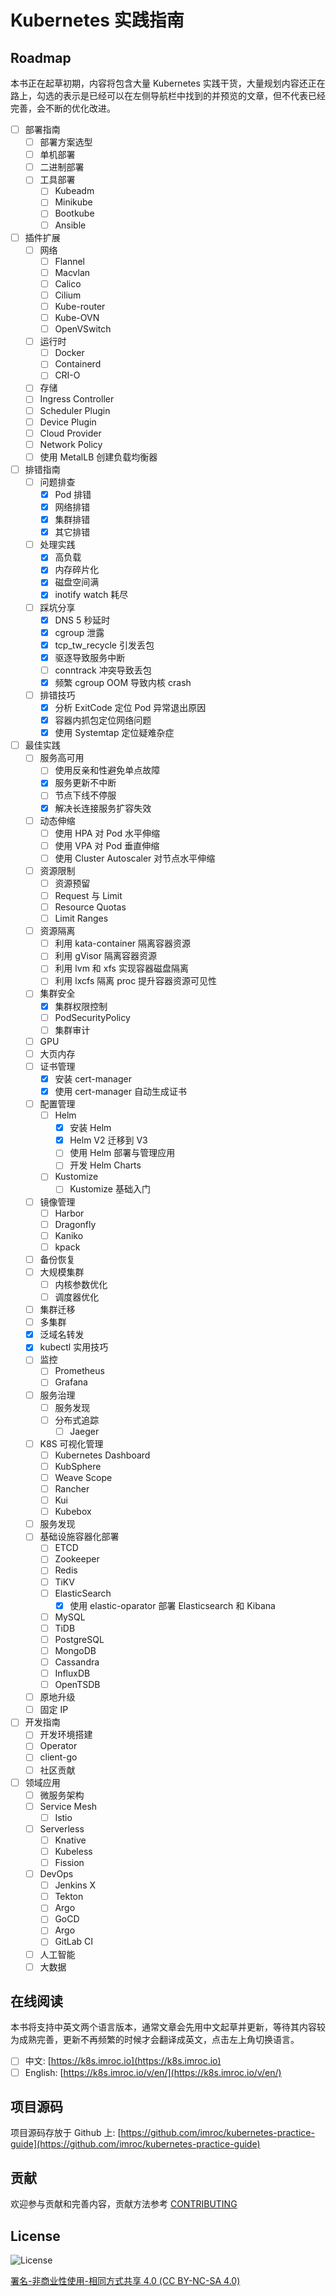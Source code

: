 # Kubernetes 实践指南

## Roadmap

本书正在起草初期，内容将包含大量 Kubernetes 实践干货，大量规划内容还正在路上，勾选的表示是已经可以在左侧导航栏中找到的并预览的文章，但不代表已经完善，会不断的优化改进。

* [ ] 部署指南
  * [ ] 部署方案选型
  * [ ] 单机部署
  * [ ] 二进制部署
  * [ ] 工具部署
    * [ ] Kubeadm
    * [ ] Minikube
    * [ ] Bootkube
    * [ ] Ansible
* [ ] 插件扩展
  * [ ] 网络
    * [ ] Flannel
    * [ ] Macvlan
    * [ ] Calico
    * [ ] Cilium
    * [ ] Kube-router
    * [ ] Kube-OVN
    * [ ] OpenVSwitch
  * [ ] 运行时
    * [ ] Docker
    * [ ] Containerd
    * [ ] CRI-O
  * [ ] 存储
  * [ ] Ingress Controller
  * [ ] Scheduler Plugin
  * [ ] Device Plugin
  * [ ] Cloud Provider
  * [ ] Network Policy
  * [ ] 使用 MetalLB 创建负载均衡器
* [ ] 排错指南
  * [ ] 问题排查
    * [x] Pod 排错
    * [x] 网络排错
    * [x] 集群排错
    * [x] 其它排错
  * [ ] 处理实践
    * [x] 高负载
    * [x] 内存碎片化
    * [x] 磁盘空间满
    * [x] inotify watch 耗尽
  * [ ] 踩坑分享
    * [x] DNS 5 秒延时
    * [x] cgroup 泄露
    * [x] tcp\_tw\_recycle 引发丢包
    * [x] 驱逐导致服务中断
    * [ ] conntrack 冲突导致丢包
    * [x] 频繁 cgroup OOM 导致内核 crash
  * [ ] 排错技巧
    * [x] 分析 ExitCode 定位 Pod 异常退出原因
    * [x] 容器内抓包定位网络问题
    * [x] 使用 Systemtap 定位疑难杂症
* [ ] 最佳实践
  * [ ] 服务高可用
    * [ ] 使用反亲和性避免单点故障
    * [x] 服务更新不中断
    * [ ] 节点下线不停服
    * [x] 解决长连接服务扩容失效
  * [ ] 动态伸缩
    * [ ] 使用 HPA 对 Pod 水平伸缩
    * [ ] 使用 VPA 对 Pod 垂直伸缩
    * [ ] 使用 Cluster Autoscaler 对节点水平伸缩
  * [ ] 资源限制
    * [ ] 资源预留
    * [ ] Request 与 Limit
    * [ ] Resource Quotas
    * [ ] Limit Ranges
  * [ ] 资源隔离
    * [ ] 利用 kata-container 隔离容器资源
    * [ ] 利用 gVisor 隔离容器资源
    * [ ] 利用 lvm 和 xfs 实现容器磁盘隔离
    * [ ] 利用 lxcfs 隔离 proc 提升容器资源可见性
  * [ ] 集群安全
    * [x] 集群权限控制
    * [ ] PodSecurityPolicy
    * [ ] 集群审计
  * [ ] GPU
  * [ ] 大页内存
  * [ ] 证书管理
    * [x] 安装 cert-manager
    * [x] 使用 cert-manager 自动生成证书
  * [ ] 配置管理
    * [ ] Helm
      * [x] 安装 Helm
      * [x] Helm V2 迁移到 V3
      * [ ] 使用 Helm 部署与管理应用
      * [ ] 开发 Helm Charts
    * [ ] Kustomize
      * [ ] Kustomize 基础入门
  * [ ] 镜像管理
    * [ ] Harbor
    * [ ] Dragonfly
    * [ ] Kaniko
    * [ ] kpack
  * [ ] 备份恢复
  * [ ] 大规模集群
    * [ ] 内核参数优化
    * [ ] 调度器优化
  * [ ] 集群迁移
  * [ ] 多集群
  * [x] 泛域名转发
  * [x] kubectl 实用技巧
  * [ ] 监控
    * [ ] Prometheus
    * [ ] Grafana
  * [ ] 服务治理
    * [ ] 服务发现
    * [ ] 分布式追踪
      * [ ] Jaeger
  * [ ] K8S 可视化管理
    * [ ] Kubernetes Dashboard
    * [ ] KubSphere
    * [ ] Weave Scope
    * [ ] Rancher
    * [ ] Kui
    * [ ] Kubebox
  * [ ] 服务发现
  * [ ] 基础设施容器化部署
    * [ ] ETCD
    * [ ] Zookeeper
    * [ ] Redis
    * [ ] TiKV
    * [ ] ElasticSearch
      * [x] 使用 elastic-oparator 部署 Elasticsearch 和 Kibana
    * [ ] MySQL
    * [ ] TiDB
    * [ ] PostgreSQL
    * [ ] MongoDB
    * [ ] Cassandra
    * [ ] InfluxDB
    * [ ] OpenTSDB
  * [ ] 原地升级
  * [ ] 固定 IP
* [ ] 开发指南
  * [ ] 开发环境搭建
  * [ ] Operator
  * [ ] client-go
  * [ ] 社区贡献
* [ ] 领域应用
  * [ ] 微服务架构
  * [ ] Service Mesh
    * [ ] Istio
  * [ ] Serverless
    * [ ] Knative
    * [ ] Kubeless
    * [ ] Fission
  * [ ] DevOps
    * [ ] Jenkins X
    * [ ] Tekton
    * [ ] Argo
    * [ ] GoCD
    * [ ] Argo
    * [ ] GitLab CI
  * [ ] 人工智能
  * [ ] 大数据

## 在线阅读

本书将支持中英文两个语言版本，通常文章会先用中文起草并更新，等待其内容较为成熟完善，更新不再频繁的时候才会翻译成英文，点击左上角切换语言。

* [ ] 中文: [https://k8s.imroc.io](https://k8s.imroc.io)
* [ ] English: [https://k8s.imroc.io/v/en/](https://k8s.imroc.io/v/en/)

## 项目源码

项目源码存放于 Github 上: [https://github.com/imroc/kubernetes-practice-guide](https://github.com/imroc/kubernetes-practice-guide)

## 贡献

欢迎参与贡献和完善内容，贡献方法参考 [CONTRIBUTING](https://github.com/imroc/kubernetes-practice-guide/blob/master/CONTRIBUTING.md)

## License

![License](https://licensebuttons.net/l/by-nc-sa/4.0/88x31.png)

[署名-非商业性使用-相同方式共享 4.0 \(CC BY-NC-SA 4.0\)](https://creativecommons.org/licenses/by-nc-sa/4.0/deed.zh)


